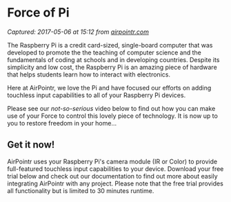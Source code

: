 # Force of Pi

_Captured: 2017-05-06 at 15:12 from [airpointr.com](https://airpointr.com/raspberry-pi)_

The Raspberry Pi is a credit card-sized, single-board computer that was developed to promote the the teaching of computer science and the fundamentals of coding at schools and in developing countries. Despite its simplicity and low cost, the Raspberry Pi is an amazing piece of hardware that helps students learn how to interact with electronics.

Here at AirPointr, we love the Pi and have focused our efforts on adding touchless input capabilities to all of your Raspberry Pi devices.

Please see our _not-so-serious_ video below to find out how you can make use of your Force to control this lovely piece of technology. It is now up to you to restore freedom in your home…

## Get it now!

AirPointr uses your Raspberry Pi's camera module (IR or Color) to provide full-featured touchless input capabilities to your device. Download your free trial below and check out our documentation to find out more about easily integrating AirPointr with any project. Please note that the free trial provides all functionality but is limited to 30 minutes runtime.
